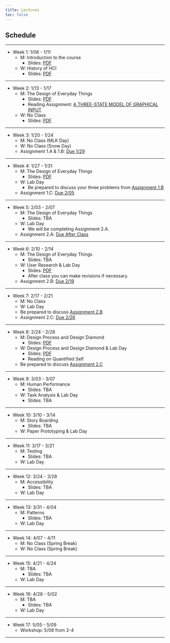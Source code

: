 ```yaml
---
title: Lectures
toc: false
---
```


## Schedule

---

- Week 1: 1/06 - 1/11
  - M: Introduction to the course
    - Slides: [PDF](includes/lectures/0-introduction.pdf)
  - W: History of HCI
    - Slides: [PDF](includes/lectures/1-history.pdf)

---

- Week 2: 1/13 - 1/17
  - M: The Design of Everyday Things
    - Slides: [PDF](includes/lectures/2-design-of-everyday-things.pdf)
    - Reading Assignment: [A THREE-STATE MODEL OF GRAPHICAL INPUT](https://www.dgp.toronto.edu/OTP/papers/bill.buxton/3state.html)
  - W: No Class
    - Slides: [PDF](includes/lectures/2-design-of-everyday-things.pdf)  

---

- Week 3: 1/20 - 1/24
  - M: No Class (MLK Day)
  - W: No Class (Snow Day)    
  - Assignment 1.A & 1.B: [Due 1/29](mini-project.html#project-proposal)
  
---

- Week 4: 1/27 - 1/31
  - M: The Design of Everyday Things
    - Slides: [PDF](includes/lectures/2-design-of-everyday-things.pdf)
  - W: Lab Day
    - Be prepared to discuss your three problems from [Assignment 1.B](mini-project.html#assignment-1.b-problem-proposal)
  - Assignment 1.C: [Due 2/05](mini-project.html#project-proposal)

---

- Week 5: 2/03 - 2/07
  - M: The Design of Everyday Things
    - Slides: TBA
  - W: Lab Day
    - We will be completing Assignment 2.A.    
  - Assignment 2.A: [Due After Class](mini-project.html#assignment-2.a-planning-design-research)  

---

- Week 6: 2/10 - 2/14
  - M: The Design of Everyday Things
    - Slides: TBA
  - W: User Research & Lab Day
    - Slides: [PDF](includes/lectures/4-user-research-methods.pdf)    
    - After class you can make revisions if necessary.    
  - Assignment 2.B: [Due 2/19](mini-project.html#assignment-2.b-initial-plan-for-design-research)    

---

- Week 7: 2/17 - 2/21
  - M: No Class
  - W: Lab Day  
  - Be prepared to discuss [Assignment 2.B](mini-project.html#assignment-2.b-initial-plan-for-design-research) 
  - Assignment 2.C: [Due 2/26](mini-project.html#assignment-2.c-starting-your-design-research)    

---

- Week 8: 2/24 - 2/28
  - M: Design Process and Design Diamond
    - Slides: [PDF](includes/lectures/3-Design-Process-Sketching.pdf)    
  - W: Design Process and Design Diamond & Lab Day
    - Slides: [PDF](includes/lectures/3-Design-Process-Sketching.pdf)    
    - Reading on Quantified Self
  - Be prepared to discuss [Assignment 2.C](mini-project.html#assignment-2.c-starting-your-design-research)

---

- Week 9: 3/03 - 3/07
  - M: Human Performance
    - Slides: TBA    
  - W: Task Analysis & Lab Day
    - Slides: TBA 

---

- Week 10: 3/10 - 3/14
  - M: Story Boarding
    - Slides: TBA
  - W: Paper Prototyping & Lab Day

---

- Week 11: 3/17 - 3/21
  - M: Testing
    - Slides: TBA
  - W: Lab Day

---

- Week 12: 3/24 - 3/28
  - M: Accessibility
    - Slides: TBA 
  - W: Lab Day

---

- Week 13: 3/31 - 4/04
  - M: Patterns
    - Slides: TBA
  - W: Lab Day

---

- Week 14: 4/07 - 4/11
  - M: No Class (Spring Break)
  - W: No Class (Spring Break)

---

- Week 15: 4/21 - 4/24
  - M: TBA
    - Slides: TBA
  - W: Lab Day

---

- Week 16: 4/28 - 5/02
  - M: TBA
    - Slides: TBA
  - W: Lab Day

---

- Week 17: 5/05 - 5/09
  - Workshop: 5/08 from 2-4

---